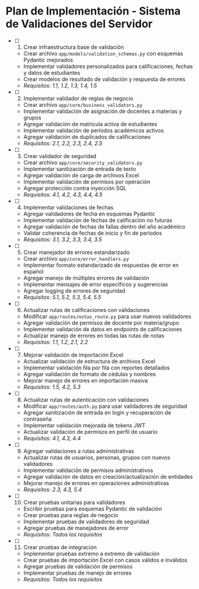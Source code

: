 # Plan de Implementación - Sistema de Validaciones del Servidor

- [ ] 1. Crear infraestructura base de validación
  - Crear archivo `app/models/validation_schemas.py` con esquemas Pydantic mejorados
  - Implementar validadores personalizados para calificaciones, fechas y datos de estudiantes
  - Crear modelos de resultado de validación y respuesta de errores
  - _Requisitos: 1.1, 1.2, 1.3, 1.4, 1.5_

- [ ] 2. Implementar validador de reglas de negocio
  - Crear archivo `app/core/business_validators.py`
  - Implementar validación de asignación de docentes a materias y grupos
  - Agregar validación de matrícula activa de estudiantes
  - Implementar validación de períodos académicos activos
  - Agregar validación de duplicados de calificaciones
  - _Requisitos: 2.1, 2.2, 2.3, 2.4, 2.5_

- [ ] 3. Crear validador de seguridad
  - Crear archivo `app/core/security_validators.py`
  - Implementar sanitización de entrada de texto
  - Agregar validación de carga de archivos Excel
  - Implementar validación de permisos por operación
  - Agregar protección contra inyección SQL
  - _Requisitos: 4.1, 4.2, 4.3, 4.4, 4.5_

- [ ] 4. Implementar validaciones de fechas
  - Agregar validadores de fecha en esquemas Pydantic
  - Implementar validación de fechas de calificación no futuras
  - Agregar validación de fechas de fallas dentro del año académico
  - Validar coherencia de fechas de inicio y fin de períodos
  - _Requisitos: 3.1, 3.2, 3.3, 3.4, 3.5_

- [ ] 5. Crear manejador de errores estandarizado
  - Crear archivo `app/core/error_handlers.py`
  - Implementar formato estandarizado de respuestas de error en español
  - Agregar manejo de múltiples errores de validación
  - Implementar mensajes de error específicos y sugerencias
  - Agregar logging de errores de seguridad
  - _Requisitos: 5.1, 5.2, 5.3, 5.4, 5.5_

- [ ] 6. Actualizar rutas de calificaciones con validaciones
  - Modificar `app/routes/notas_route.py` para usar nuevos validadores
  - Agregar validación de permisos de docente por materia/grupo
  - Implementar validación de datos en endpoints de calificaciones
  - Actualizar manejo de errores en todas las rutas de notas
  - _Requisitos: 1.1, 1.2, 2.1, 2.2_

- [ ] 7. Mejorar validación de importación Excel
  - Actualizar validación de estructura de archivos Excel
  - Implementar validación fila por fila con reportes detallados
  - Agregar validación de formato de cédulas y nombres
  - Mejorar manejo de errores en importación masiva
  - _Requisitos: 1.5, 4.2, 5.3_

- [ ] 8. Actualizar rutas de autenticación con validaciones
  - Modificar `app/routes/auth.py` para usar validadores de seguridad
  - Agregar sanitización de entrada en login y recuperación de contraseña
  - Implementar validación mejorada de tokens JWT
  - Actualizar validación de permisos en perfil de usuario
  - _Requisitos: 4.1, 4.3, 4.4_

- [ ] 9. Agregar validaciones a rutas administrativas
  - Actualizar rutas de usuarios, personas, grupos con nuevos validadores
  - Implementar validación de permisos administrativos
  - Agregar validación de datos en creación/actualización de entidades
  - Mejorar manejo de errores en operaciones administrativas
  - _Requisitos: 2.3, 4.3, 5.4_

- [ ] 10. Crear pruebas unitarias para validadores
  - Escribir pruebas para esquemas Pydantic de validación
  - Crear pruebas para reglas de negocio
  - Implementar pruebas de validadores de seguridad
  - Agregar pruebas de manejadores de error
  - _Requisitos: Todos los requisitos_

- [ ] 11. Crear pruebas de integración
  - Implementar pruebas extremo a extremo de validación
  - Crear pruebas de importación Excel con casos válidos e inválidos
  - Agregar pruebas de validación de permisos
  - Implementar pruebas de manejo de errores
  - _Requisitos: Todos los requisitos_